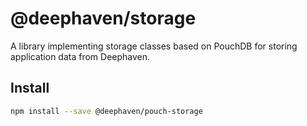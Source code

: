 # @deephaven/storage

A library implementing storage classes based on PouchDB for storing application data from Deephaven.

## Install

```bash
npm install --save @deephaven/pouch-storage
```
